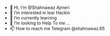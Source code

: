 - 👋 Hi, I’m @Shahnawaz Ajmeri
- 👀 I’m interested in lear Hackin
- 🌱 I’m currently learning 
- 💞️ I’m looking to Help To me ...
- 📫 How to reach me Telegram @shahnawaz.65

<!---
Shahnawaz0074/Shahnawaz0074 is a ✨ special ✨ repository because its `README.md` (this file) appears on your GitHub profile.
You can click the Preview link to take a look at your changes.
--->
